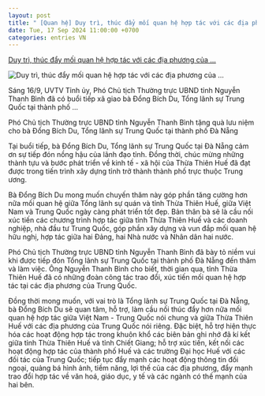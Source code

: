 ```yaml
---
layout: post
title: " [Quan hệ] Duy trì, thúc đẩy mối quan hệ hợp tác với ​các địa phương của ..."
date: Tue, 17 Sep 2024 11:00:00 +0700
categories: entries VN
---
```

[Duy trì, thúc đẩy mối quan hệ hợp tác với ​các địa phương của ...](https://baothuathienhue.vn/chinh-tri-xa-hoi/theo-dong-thoi-su/duy-tri-thuc-day-moi-quan-he-hop-tac-voi-cac-dia-phuong-cua-trung-quoc-146046.html)

![Duy trì, thúc đẩy mối quan hệ hợp tác với ​các địa phương của ...](https://file.baothuathienhue.vn/data/0/images/2024/09/16/upload_3835/1n.jpg?w=400)

Sáng 16/9, UVTV Tỉnh ủy, Phó Chủ tịch Thường trực UBND tỉnh Nguyễn Thanh Bình đã có buổi tiếp xã giao bà Đổng Bích Du, Tổng lãnh sự Trung Quốc tại thành phố ...

Phó Chủ tịch Thường trực UBND tỉnh Nguyễn Thanh Bình tặng quà lưu niệm cho bà Đổng Bích Du, Tổng lãnh sự Trung Quốc tại thành phố Đà Nẵng

Tại buổi tiếp, bà Đổng Bích Du, Tổng lãnh sự Trung Quốc tại Đà Nẵng cảm ơn sự tiếp đón nồng hậu của lãnh đạo tỉnh. Đồng thời, chúc mừng những thành tựu và bước phát triển về kinh tế - xã hội của Thừa Thiên Huế đã đạt được trong tiến trình xây dựng tỉnh trở thành thành phố trực thuộc Trung ương.

Bà Đổng Bích Du mong muốn chuyến thăm này góp phần tăng cường hơn nữa mối quan hệ giữa Tổng lãnh sự quán và tỉnh Thừa Thiên Huế, giữa Việt Nam và Trung Quốc ngày càng phát triển tốt đẹp. Bản thân bà sẽ là cầu nối xúc tiến các chương trình hợp tác giữa tỉnh Thừa Thiên Huế và các doanh nghiệp, nhà đầu tư Trung Quốc, góp phần xây dựng và vun đắp mối quan hệ hữu nghị, hợp tác giữa hai Đảng, hai Nhà nước và Nhân dân hai nước.

Phó Chủ tịch Thường trực UBND tỉnh Nguyễn Thanh Bình đã bày tỏ niềm vui khi được tiếp đón Tổng lãnh sự Trung Quốc tại thành phố Đà Nẵng đến thăm và làm việc. Ông Nguyễn Thanh Bình cho biết, thời gian qua, tỉnh Thừa Thiên Huế đã có những đoàn công tác trao đổi, xúc tiến mối quan hệ hợp tác tại các địa phương của Trung Quốc.

Đồng thời mong muốn, với vai trò là Tổng lãnh sự Trung Quốc tại Đà Nẵng, bà Đổng Bích Du sẽ quan tâm, hỗ trợ, làm cầu nối thúc đẩy hơn nữa mối quan hệ hợp tác giữa Việt Nam - Trung Quốc nói chung và giữa Thừa Thiên Huế với các địa phương của Trung Quốc nói riêng. Đặc biệt, hỗ trợ hiện thực hóa các hoạt động hợp tác trong khuôn khổ các biên bản ghi nhớ đã kí kết giữa tỉnh Thừa Thiên Huế và tỉnh Chiết Giang; hỗ trợ xúc tiến, kết nối các hoạt động hợp tác của thành phố Huế và các trường Đại học Huế với các đối tác của Trung Quốc; tiếp tục đẩy mạnh các hoạt động thông tin đối ngoại, quảng bá hình ảnh, tiềm năng, lợi thế của các địa phương, đẩy mạnh trao đổi hợp tác về văn hoá, giáo dục, y tế và các ngành có thế mạnh của hai bên.

